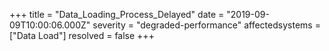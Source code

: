 +++
title = "Data_Loading_Process_Delayed"
date = "2019-09-09T10:00:06.000Z"
severity = "degraded-performance"
affectedsystems = ["Data Load"]
resolved = false 
+++
